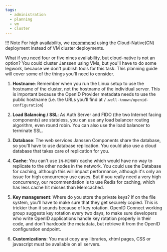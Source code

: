 ```yaml
---
tags:
  - administration
  - planning
  - vm
  - cluster
---
```


!!! Note
    For high availability, we [recommend](./kubernetes.md#does-the-deployment-need-to-be-highly-availableha) using 
    the Cloud-Native(CN) deployment instead of VM cluster deployments. 

What if you need four or five nines availability, but cloud-native is not
an option? You could cluster Janssen using VMs, but you'll have to do
some legwork, because we don't publish tools for this task. This planning
guide will cover some of the things you'll need to consider.

1. **Hostname**: Remember when you run the Linux setup to use the hostname of the
cluster, not the hostname of the individual server.  This is important because
the OpenID Provider metadata needs to use the public hostname (i.e. the URLs
you'll find at `/.well-known/openid-configuration`)

1. **Load Balancing / SSL**: As Auth Server and FIDO (the two Internet facing
components) are stateless,  you can use any load balancer routing algorithm,
even round robin. You can also use the load balancer to terminate SSL.

1. **Database**: The web services Janssen Components share the database, so
you'll have to use database replication. You could
also use a cloud database that takes care of replication for you.

1. **Cache**: You can't use `IN-MEMORY` cache which would have no way to
replicate to the other nodes in the network. You could use the Database
for caching, although this will impact performance, although it's only an
issue for high concurrency use cases. But if you really need a very high concurrency,
our recommendation is to use Redis for caching, which has less cache hit
misses than Memcached.

1. **Key management**: Where do you store the private keys? If on the file
system, you'll have to make sure that they get securely copied. This is
trickier than it sounds because of key rotation. OpenID Connect working group
suggests key rotation every two days, to make sure developers who write OpenID
applications handle key rotation properly in their code, and don't hardcode
the metadata, but retrieve it from the OpenID configuration endpoint.

1. **Customizations**: You must copy any libraries, xhtml pages, CSS or
javascript must be available on all servers.
